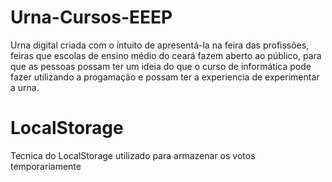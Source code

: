 # Urna-Cursos-EEEP
 Urna digital criada com o intuito de apresentá-la na feira das profissões, feiras que escolas de ensino médio do ceará fazem aberto ao público, para que as pessoas possam ter um ideia do que o curso de informática pode fazer utilizando a progamação e possam ter a experiencia de experimentar a urna.

# LocalStorage

Tecnica do LocalStorage utilizado para armazenar os votos temporariamente
